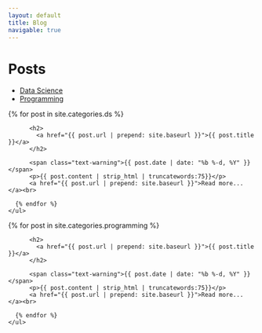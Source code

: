 ```yaml
---
layout: default
title: Blog
navigable: true
---
```



# Posts


<ul class="nav nav-tabs">
  <li class="nav active"><a data-toggle="tab" href="#ds">Data Science</a></li>
  
  <li class="nav"><a data-toggle="tab" href="#programming">Programming</a></li>
</ul>

<div class="tab-content">

  <div class="tab-pane fade in active" id="ds">
        <ul style="padding-left:0px;">
      {% for post in site.categories.ds %}
    
          <h2>
            <a href="{{ post.url | prepend: site.baseurl }}">{{ post.title }}</a>
          </h2>
    
          <span class="text-warning">{{ post.date | date: "%b %-d, %Y" }}</span>
          <p>{{ post.content | strip_html | truncatewords:75}}</p>
          <a href="{{ post.url | prepend: site.baseurl }}">Read more...</a><br>
    
      {% endfor %}
    </ul>
  </div>

  <div class="tab-pane fade" id="programming">
            <ul style="padding-left:0px;">
      {% for post in site.categories.programming %}
    
          <h2>
            <a href="{{ post.url | prepend: site.baseurl }}">{{ post.title }}</a>
          </h2>
    
          <span class="text-warning">{{ post.date | date: "%b %-d, %Y" }}</span>
          <p>{{ post.content | strip_html | truncatewords:75}}</p>
          <a href="{{ post.url | prepend: site.baseurl }}">Read more...</a><br>
    
      {% endfor %}
    </ul>
  </div>

</div>

